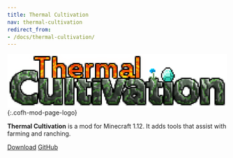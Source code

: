 ```yaml
---
title: Thermal Cultivation
nav: thermal-cultivation
redirect_from:
- /docs/thermal-cultivation/
---
```


![Thermal Cultivation logo](/assets/images/modlogos/thermal-cultivation.png){:.cofh-mod-page-logo}


**Thermal Cultivation** is a mod for Minecraft 1.12. It adds tools that assist
with farming and ranching.


<div class="uk-margin-top uk-button-group">
    <a class="uk-button uk-button-large uk-button-success uk-text-bold" href="/downloads/">Download</a>
    <a class="uk-button uk-button-large" href="https://github.com/CoFH/ThermalCultivation">GitHub</a>
</div>
